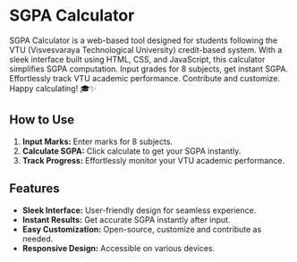 # SGPA Calculator

SGPA Calculator is a web-based tool designed for students following the VTU (Visvesvaraya Technological University) credit-based system. With a sleek interface built using HTML, CSS, and JavaScript, this calculator simplifies SGPA computation. Input grades for 8 subjects, get instant SGPA. Effortlessly track VTU academic performance. Contribute and customize. Happy calculating! 🎓✨

## How to Use

1. **Input Marks:** Enter marks for 8 subjects.
2. **Calculate SGPA:** Click calculate to get your SGPA instantly.
3. **Track Progress:** Effortlessly monitor your VTU academic performance.

## Features

- **Sleek Interface:** User-friendly design for seamless experience.
- **Instant Results:** Get accurate SGPA instantly after input.
- **Easy Customization:** Open-source, customize and contribute as needed.
- **Responsive Design:** Accessible on various devices.
